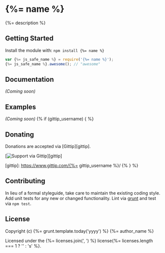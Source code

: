 # {%= name %}

{%= description %}

## Getting Started
Install the module with: `npm install {%= name %}`

```javascript
var {%= js_safe_name %} = require('{%= name %}');
{%= js_safe_name %}.awesome(); // "awesome"
```

## Documentation
_(Coming soon)_

## Examples
_(Coming soon)_
{% if (gittip_username) { %}
## Donating
Donations are accepted via [Gittip][gittip].

[![Support via Gittip][gittip-badge]][gittip]

[gittip-badge]: https://rawgithub.com/twolfson/gittip-badge/0.1.0/dist/gittip.png
[gittip]: https://www.gittip.com/{%= gittip_username %}/
{% } %}
## Contributing
In lieu of a formal styleguide, take care to maintain the existing coding style. Add unit tests for any new or changed functionality. Lint via [grunt](https://github.com/gruntjs/grunt) and test via `npm test`.

## License
Copyright (c) {%= grunt.template.today('yyyy') %} {%= author_name %}

Licensed under the {%= licenses.join(', ') %} license{%= licenses.length === 1 ? '' : 's' %}.
